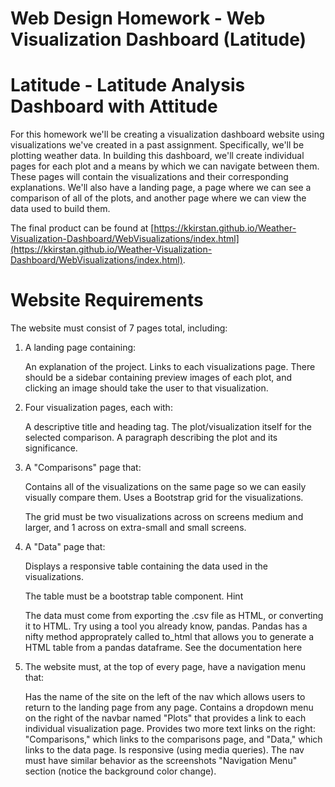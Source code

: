 # Web Design Homework - Web Visualization Dashboard (Latitude)

# Latitude - Latitude Analysis Dashboard with Attitude
For this homework we'll be creating a visualization dashboard website using visualizations we've created in a past assignment. Specifically, we'll be plotting weather data.
In building this dashboard, we'll create individual pages for each plot and a means by which we can navigate between them. These pages will contain the visualizations and their corresponding explanations. We'll also have a landing page, a page where we can see a comparison of all of the plots, and another page where we can view the data used to build them.

The final product can be found at [https://kkirstan.github.io/Weather-Visualization-Dashboard/WebVisualizations/index.html](https://kkirstan.github.io/Weather-Visualization-Dashboard/WebVisualizations/index.html).

# Website Requirements
The website must consist of 7 pages total, including:

1. A landing page containing:

      An explanation of the project.
      Links to each visualizations page. There should be a sidebar containing preview images of each plot, and clicking an image should take the user to that visualization.


2. Four visualization pages, each with:

      A descriptive title and heading tag.
      The plot/visualization itself for the selected comparison.
      A paragraph describing the plot and its significance.


3. A "Comparisons" page that:

      Contains all of the visualizations on the same page so we can easily visually compare them.
      Uses a Bootstrap grid for the visualizations.

      The grid must be two visualizations across on screens medium and larger, and 1 across on extra-small and small screens.


4. A "Data" page that:

      Displays a responsive table containing the data used in the visualizations.

      The table must be a bootstrap table component. Hint

      The data must come from exporting the .csv file as HTML, or converting it to HTML. Try using a tool you already know, pandas. Pandas has a nifty method approprately called       to_html that allows you to generate a HTML table from a pandas dataframe. See the documentation here



5. The website must, at the top of every page, have a navigation menu that:

      Has the name of the site on the left of the nav which allows users to return to the landing page from any page.
      Contains a dropdown menu on the right of the navbar named "Plots" that provides a link to each individual visualization page.
      Provides two more text links on the right: "Comparisons," which links to the comparisons page, and "Data," which links to the data page.
      Is responsive (using media queries). The nav must have similar behavior as the screenshots "Navigation Menu" section (notice the background color change).
